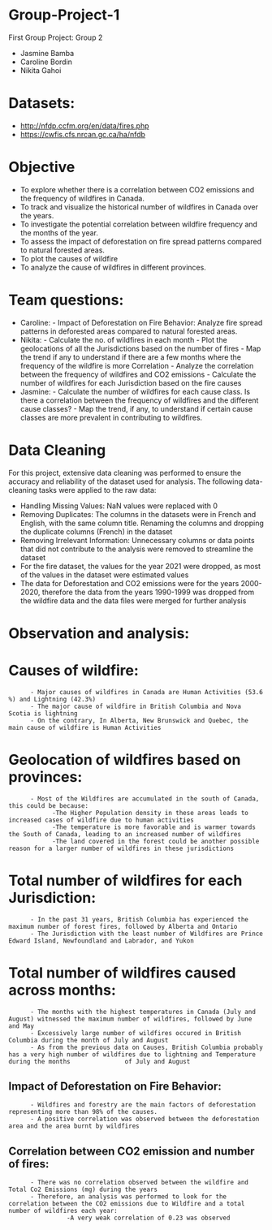 # Group-Project-1
First Group Project: Group 2

- Jasmine Bamba
- Caroline Bordin
- Nikita Gahoi

# Datasets:
- http://nfdp.ccfm.org/en/data/fires.php
- https://cwfis.cfs.nrcan.gc.ca/ha/nfdb

# Objective
* To explore whether there is a correlation between CO2 emissions and the frequency of wildfires in Canada.
* To track and visualize the historical number of wildfires in Canada over the years.
* To investigate the potential correlation between wildfire frequency and the months of the year.
* To assess the impact of deforestation on fire spread patterns compared to natural forested areas.
* To plot the causes of wildfire
* To analyze the cause of wildfires in different provinces. 

# Team questions:
- Caroline:
          - Impact of Deforestation on Fire Behavior: Analyze fire spread patterns in deforested areas compared to natural forested areas. 
- Nikita:
          - Calculate the no. of wildfires in each month
          - Plot the geolocations of all the Jurisdictions based on the number of fires
          - Map the trend if any to understand if there are a few months where the frequency of the wildfire is more Correlation
          - Analyze the correlation between the frequency of wildfires and CO2 emissions
          - Calculate the number of wildfires for each Jurisdiction based on the fire causes
- Jasmine:
          - Calculate the number of wildfires for each cause class. Is there a correlation between the frequency of wildfires and the different cause classes?
          - Map the trend, if any, to understand if certain cause classes are more prevalent in contributing to wildfires.

# Data Cleaning
For this project, extensive data cleaning was performed to ensure the accuracy and reliability of the dataset used for analysis. The following data-cleaning tasks were applied to the raw data:

- Handling Missing Values: NaN values were replaced with 0
- Removing Duplicates: The columns in the datasets were in French and English, with the same column title. Renaming the columns and dropping the duplicate columns 
  (French) in the dataset 
- Removing Irrelevant Information: Unnecessary columns or data points that did not contribute to the analysis were removed to streamline the dataset
- For the fire dataset, the values for the year 2021 were dropped, as most of the values in the dataset were estimated values
- The data for Deforestation and CO2 emissions were for the years 2000-2020, therefore the data from the years 1990-1999 was dropped from the wildfire data and the   data files were merged for further analysis

# Observation and analysis:
# Causes of wildfire:
          - Major causes of wildfires in Canada are Human Activities (53.6 %) and Lightning (42.3%)
          - The major cause of wildfire in British Columbia and Nova Scotia is lightning
          - On the contrary, In Alberta, New Brunswick and Quebec, the main cause of wildfire is Human Activities          
# Geolocation of wildfires based on provinces:         
          - Most of the Wildfires are accumulated in the south of Canada, this could be because:
                -The Higher Population density in these areas leads to increased cases of wildfire due to human activities
                -The temperature is more favorable and is warmer towards the South of Canada, leading to an increased number of wildfires
                -The land covered in the forest could be another possible reason for a larger number of wildfires in these jurisdictions
# Total number of wildfires for each Jurisdiction: 
          - In the past 31 years, British Columbia has experienced the maximum number of forest fires, followed by Alberta and Ontario
          - The Jurisdiction with the least number of Wildfires are Prince Edward Island, Newfoundland and Labrador, and Yukon
# Total number of wildfires caused across months:
          - The months with the highest temperatures in Canada (July and August) witnessed the maximum number of wildfires, followed by June and May
          - Excessively large number of wildfires occured in British Columbia during the month of July and August
          - As from the previous data on Causes, British Columbia probably has a very high number of wildfires due to lightning and Temperature during the months               of July and August
## Impact of Deforestation on Fire Behavior:
          - Wildfires and forestry are the main factors of deforestation representing more than 98% of the causes.
          - A positive correlation was observed between the deforestation area and the area burnt by wildfires 
## Correlation between CO2 emission and number of fires:
          - There was no correlation observed between the wildfire and Total Co2 Emissions (mg) during the years
          - Therefore, an analysis was performed to look for the correlation between the CO2 emissions due to Wildfire and a total number of wildfires each year:
                    -A very weak correlation of 0.23 was observed 
